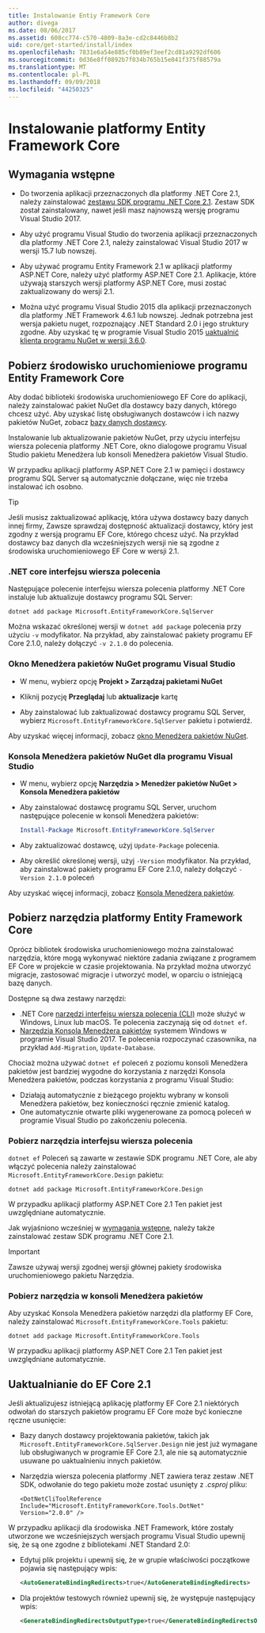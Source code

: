 ```yaml
---
title: Instalowanie Entiy Framework Core
author: divega
ms.date: 08/06/2017
ms.assetid: 608cc774-c570-4809-8a3e-cd2c8446b8b2
uid: core/get-started/install/index
ms.openlocfilehash: 7831e6a54e885cf0b89ef3eef2cd81a9292df606
ms.sourcegitcommit: 0d36e8ff0892b7f034b765b15e041f375f88579a
ms.translationtype: MT
ms.contentlocale: pl-PL
ms.lasthandoff: 09/09/2018
ms.locfileid: "44250325"
---
```

# <a name="installing-entity-framework-core"></a>Instalowanie platformy Entity Framework Core

## <a name="prerequisites"></a>Wymagania wstępne

* Do tworzenia aplikacji przeznaczonych dla platformy .NET Core 2.1, należy zainstalować [zestawu SDK programu .NET Core 2.1](https://www.microsoft.com/net/download/core). Zestaw SDK został zainstalowany, nawet jeśli masz najnowszą wersję programu Visual Studio 2017.

* Aby użyć programu Visual Studio do tworzenia aplikacji przeznaczonych dla platformy .NET Core 2.1, należy zainstalować Visual Studio 2017 w wersji 15.7 lub nowszej.

* Aby używać programu Entity Framework 2.1 w aplikacji platformy ASP.NET Core, należy użyć platformy ASP.NET Core 2.1. Aplikacje, które używają starszych wersji platformy ASP.NET Core, musi zostać zaktualizowany do wersji 2.1.

* Można użyć programu Visual Studio 2015 dla aplikacji przeznaczonych dla platformy .NET Framework 4.6.1 lub nowszej. Jednak potrzebna jest wersja pakietu nuget, rozpoznający .NET Standard 2.0 i jego struktury zgodne. Aby uzyskać tę w programie Visual Studio 2015 [uaktualnić klienta programu NuGet w wersji 3.6.0](https://www.nuget.org/downloads).

## <a name="get-the-entity-framework-core-runtime"></a>Pobierz środowisko uruchomieniowe programu Entity Framework Core

Aby dodać biblioteki środowiska uruchomieniowego EF Core do aplikacji, należy zainstalować pakiet NuGet dla dostawcy bazy danych, którego chcesz użyć. Aby uzyskać listę obsługiwanych dostawców i ich nazwy pakietów NuGet, zobacz [bazy danych dostawcy](../../providers/index.md).

Instalowanie lub aktualizowanie pakietów NuGet, przy użyciu interfejsu wiersza polecenia platformy .NET Core, okno dialogowe programu Visual Studio pakietu Menedżera lub konsoli Menedżera pakietów Visual Studio.

W przypadku aplikacji platformy ASP.NET Core 2.1 w pamięci i dostawcy programu SQL Server są automatycznie dołączane, więc nie trzeba instalować ich osobno.

> [!TIP]  
> Jeśli musisz zaktualizować aplikację, która używa dostawcy bazy danych innej firmy, Zawsze sprawdzaj dostępność aktualizacji dostawcy, który jest zgodny z wersją programu EF Core, którego chcesz użyć. Na przykład dostawcy baz danych dla wcześniejszych wersji nie są zgodne z środowiska uruchomieniowego EF Core w wersji 2.1.  

### <a name="net-core-cli"></a>.NET core interfejsu wiersza polecenia

Następujące polecenie interfejsu wiersza polecenia platformy .NET Core instaluje lub aktualizuje dostawcy programu SQL Server:

``` Console
dotnet add package Microsoft.EntityFrameworkCore.SqlServer
```

Można wskazać określonej wersji w `dotnet add package` polecenia przy użyciu `-v` modyfikator. Na przykład, aby zainstalować pakiety programu EF Core 2.1.0, należy dołączyć `-v 2.1.0` do polecenia.

### <a name="visual-studio-nuget-package-manager-dialog"></a>Okno Menedżera pakietów NuGet programu Visual Studio

* W menu, wybierz opcję **Projekt > Zarządzaj pakietami NuGet**

* Kliknij pozycję **Przeglądaj** lub **aktualizacje** kartę

* Aby zainstalować lub zaktualizować dostawcy programu SQL Server, wybierz `Microsoft.EntityFrameworkCore.SqlServer` pakietu i potwierdź.

Aby uzyskać więcej informacji, zobacz [okno Menedżera pakietów NuGet](https://docs.microsoft.com/nuget/tools/package-manager-ui).

### <a name="visual-studio-nuget-package-manager-console"></a>Konsola Menedżera pakietów NuGet dla programu Visual Studio

* W menu, wybierz opcję **Narzędzia > Menedżer pakietów NuGet > Konsola Menedżera pakietów**

* Aby zainstalować dostawcę programu SQL Server, uruchom następujące polecenie w konsoli Menedżera pakietów:

  ``` PowerShell  
  Install-Package Microsoft.EntityFrameworkCore.SqlServer
  ```
* Aby zaktualizować dostawcę, użyj `Update-Package` polecenia.

* Aby określić określonej wersji, użyj `-Version` modyfikator. Na przykład, aby zainstalować pakiety programu EF Core 2.1.0, należy dołączyć `-Version 2.1.0` poleceń

Aby uzyskać więcej informacji, zobacz [Konsola Menedżera pakietów](https://docs.microsoft.com/nuget/tools/package-manager-console).

## <a name="get-entity-framework-core-tools"></a>Pobierz narzędzia platformy Entity Framework Core

Oprócz bibliotek środowiska uruchomieniowego można zainstalować narzędzia, które mogą wykonywać niektóre zadania związane z programem EF Core w projekcie w czasie projektowania. Na przykład można utworzyć migracje, zastosować migracje i utworzyć model, w oparciu o istniejącą bazę danych.

Dostępne są dwa zestawy narzędzi:
* .NET Core [narzędzi interfejsu wiersza polecenia (CLI)](../../miscellaneous/cli/dotnet.md) może służyć w Windows, Linux lub macOS. Te polecenia zaczynają się od `dotnet ef`. 
* [Narzędzia Konsola Menedżera pakietów](../../miscellaneous/cli/powershell.md) systemem Windows w programie Visual Studio 2017. Te polecenia rozpoczynać czasownika, na przykład `Add-Migration`, `Update-Database`.

Chociaż można używać `dotnet ef` poleceń z poziomu konsoli Menedżera pakietów jest bardziej wygodne do korzystania z narzędzi Konsola Menedżera pakietów, podczas korzystania z programu Visual Studio:
* Działają automatycznie z bieżącego projektu wybrany w konsoli Menedżera pakietów, bez konieczności ręcznie zmienić katalog.  
* One automatycznie otwarte pliki wygenerowane za pomocą poleceń w programie Visual Studio po zakończeniu polecenia.

<a name="cli"></a>

### <a name="get-the-cli-tools"></a>Pobierz narzędzia interfejsu wiersza polecenia

`dotnet ef` Poleceń są zawarte w zestawie SDK programu .NET Core, ale aby włączyć polecenia należy zainstalować `Microsoft.EntityFrameworkCore.Design` pakietu:

 ``` Console    
dotnet add package Microsoft.EntityFrameworkCore.Design 
``` 

W przypadku aplikacji platformy ASP.NET Core 2.1 Ten pakiet jest uwzględniane automatycznie.

Jak wyjaśniono wcześniej w [wymagania wstępne](#prerequisites), należy także zainstalować zestaw SDK programu .NET Core 2.1.

> [!IMPORTANT]      
> Zawsze używaj wersji zgodnej wersji głównej pakiety środowiska uruchomieniowego pakietu Narzędzia.

### <a name="get-the-package-manager-console-tools"></a>Pobierz narzędzia w konsoli Menedżera pakietów

Aby uzyskać Konsola Menedżera pakietów narzędzi dla platformy EF Core, należy zainstalować `Microsoft.EntityFrameworkCore.Tools` pakietu:

 ``` Console    
dotnet add package Microsoft.EntityFrameworkCore.Tools
``` 

W przypadku aplikacji platformy ASP.NET Core 2.1 Ten pakiet jest uwzględniane automatycznie.

## <a name="upgrading-to-ef-core-21"></a>Uaktualnianie do EF Core 2.1

Jeśli aktualizujesz istniejącą aplikację platformy EF Core 2.1 niektórych odwołań do starszych pakietów programu EF Core może być konieczne ręczne usunięcie:

* Bazy danych dostawcy projektowania pakietów, takich jak `Microsoft.EntityFrameworkCore.SqlServer.Design` nie jest już wymagane lub obsługiwanych w programie EF Core 2.1, ale nie są automatycznie usuwane po uaktualnieniu innych pakietów.

* Narzędzia wiersza polecenia platformy .NET zawiera teraz zestaw .NET SDK, odwołanie do tego pakietu może zostać usunięty z *.csproj* pliku:

  ```
  <DotNetCliToolReference Include="Microsoft.EntityFrameworkCore.Tools.DotNet" Version="2.0.0" />
  ```

W przypadku aplikacji dla środowiska .NET Framework, które zostały utworzone we wcześniejszych wersjach programu Visual Studio upewnij się, że są one zgodne z bibliotekami .NET Standard 2.0:

  * Edytuj plik projektu i upewnij się, że w grupie właściwości początkowe pojawia się następujący wpis:

    ``` xml
    <AutoGenerateBindingRedirects>true</AutoGenerateBindingRedirects>
    ```

  * Dla projektów testowych również upewnij się, że występuje następujący wpis:

    ``` xml
    <GenerateBindingRedirectsOutputType>true</GenerateBindingRedirectsOutputType>
    ```
